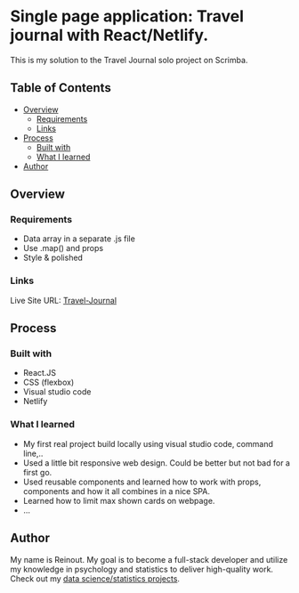# Single page application: Travel journal with React/Netlify.

This is my solution to the Travel Journal solo project on Scrimba.

## Table of Contents

- [Overview](#overview)
  - [Requirements](#requirements)
  - [Links](#links)
- [Process](#process)
  - [Built with](#built-with)
  - [What I learned](#what-i-learned)
- [Author](#author)

## Overview

### Requirements

- Data array in a separate .js file
- Use .map() and props
- Style & polished

### Links
Live Site URL: [Travel-Journal](https://6579ef2928cbcb44533f9cea--astounding-gumption-948f82.netlify.app/)


## Process
### Built with
- React.JS
- CSS (flexbox)
- Visual studio code
- Netlify
### What I learned
- My first real project build locally using visual studio code, command line,..
- Used a little bit responsive web design. Could be better but not bad for a first go.
-  Used reusable components and learned how to work with props, components and how it all combines in a nice SPA.
- Learned how to limit max shown cards on webpage.
- ...

## Author

My name is Reinout. My goal is to become a full-stack developer and utilize my knowledge in psychology and statistics to deliver high-quality work.
Check out my [data science/statistics projects](https://reinout-schols.quarto.pub/reinout-schols/).
